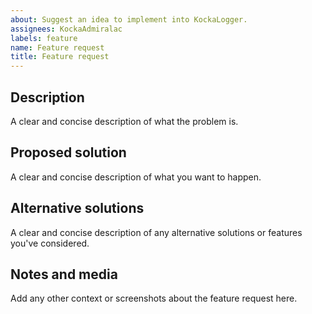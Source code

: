 ```yaml
---
about: Suggest an idea to implement into KockaLogger.
assignees: KockaAdmiralac
labels: feature
name: Feature request
title: Feature request
---
```


## Description
A clear and concise description of what the problem is.

## Proposed solution
A clear and concise description of what you want to happen.

## Alternative solutions
A clear and concise description of any alternative solutions or features you've considered.

## Notes and media
Add any other context or screenshots about the feature request here.
